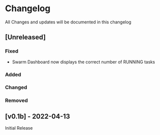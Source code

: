# Changelog
All Changes and updates will be documented in this changelog

## [Unreleased]

 ### Fixed 
 - Swarm Dashboard now displays the correct number of RUNNING tasks
 
 ### Added

 ### Changed

 ### Removed

## [v0.1b] - 2022-04-13
Initial Release
